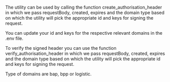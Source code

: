 The utility can be used by calling the function create_authorisation_header in which we pass requestBody, created, expires and the domain type based on which the utility will pick the appropriate id and keys for signing the request. 

You can update your id and keys for the respective relevant domains in the .env file.

To verify the signed header you can use the function verify_authorisation_header in which we pass requestBody, created, expires and the domain type based on which the utility will pick the appropriate id and keys for signing the request. 

Type of domains are bap, bpp or logistic. 